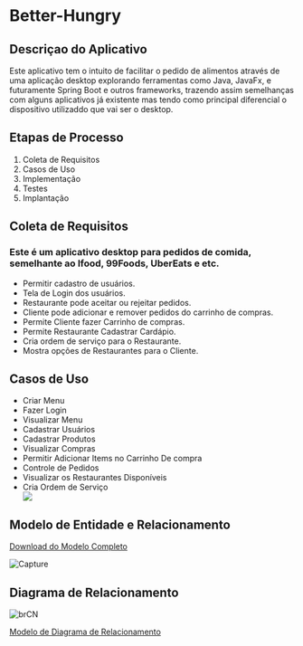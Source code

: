 # Better-Hungry


 <h2> Descriçao do Aplicativo </h2>
 
 <p> Este aplicativo tem o intuito de facilitar o pedido de alimentos através de uma aplicação desktop explorando ferramentas como Java, JavaFx, e futuramente Spring Boot e outros frameworks, trazendo assim semelhanças com alguns aplicativos já existente mas tendo como principal diferencial o dispositivo utilizaddo que vai ser o desktop. </p>
 
 <h2>Etapas de Processo</h2>
    <ol>
      <li>Coleta de Requisitos</li>
      <li>Casos de Uso</li>
      <li>Implementação</li>
      <li>Testes</li>
      <li>Implantação</li>
    </ol>

<h2>Coleta de Requisitos</h2>

<h3><p>Este é um aplicativo desktop para pedidos de comida, semelhante ao Ifood, 99Foods, UberEats e etc.</p></h3>


<ul> 
  <li>Permitir cadastro de usuários.</li>
  <li>Tela de Login dos usuários.</li>
  <li>Restaurante pode aceitar ou rejeitar pedidos.</li>
  <li>Cliente pode adicionar e remover pedidos do carrinho de compras.</li>
  <li>Permite Cliente fazer Carrinho de compras.</li>
  <li>Permite Restaurante Cadastrar Cardápio.</li>
  <li>Cria ordem de serviço para o Restaurante.</li>
  <li>Mostra opções de Restaurantes para o Cliente.</li>
  
</ul>

<h2>Casos de Uso</h2>

<ul>
  <li>Criar Menu</li>
  <li>Fazer Login</li>
  <li>Visualizar Menu</li>
  <li>Cadastrar Usuários</li>
  <li>Cadastrar Produtos</li>
  <li>Visualizar Compras</li>
  <li>Permitir Adicionar Items no Carrinho De compra</li>
  <li>Controle de Pedidos</li>
  <li>Visualizar os Restaurantes Disponíveis</li>
  <li>Cria Ordem de Serviço</li>
  
  <img src="![Untitled Diagram drawio](https://user-images.githubusercontent.com/82901156/177164473-1be53752-69b6-4cad-b0cf-82d3ecf4eb96.png)"/>
  
</ul>


<h2> Modelo de Entidade e Relacionamento </h2>

<a href="https://github.com/Winiast/Better-Hungry/files/9131958/AnyConv.com__BetterHungry.DER.pdf">Download do Modelo Completo</a>


![Capture](https://user-images.githubusercontent.com/82901156/179513445-15bc5f5b-b364-42ba-ab1e-297533740def.PNG)


<h2> Diagrama de Relacionamento </h2>


![brCN](https://user-images.githubusercontent.com/82901156/179513706-381519a4-bb58-455b-bd09-60fe68a46d2d.PNG)

<a href="https://github.com/Winiast/Better-Hungry/files/9126586/model01.pdf">Modelo de Diagrama de Relacionamento</a>

